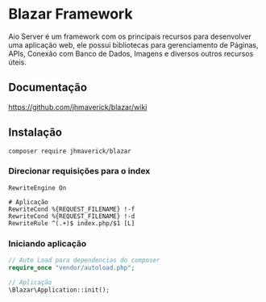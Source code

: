 # Blazar Framework
Aio Server é um framework com os principais recursos para desenvolver uma aplicação web, ele possui bibliotecas para gerenciamento de Páginas, APIs, Conexão com Banco de Dados, Imagens e diversos outros recursos úteis.

## Documentação
https://github.com/jhmaverick/blazar/wiki

## Instalação
`composer require jhmaverick/blazar`

### Direcionar requisições para o index
```apacheconf
RewriteEngine On

# Aplicação
RewriteCond %{REQUEST_FILENAME} !-f
RewriteCond %{REQUEST_FILENAME} !-d
RewriteRule ^(.+)$ index.php/$1 [L]
```

### Iniciando aplicação
```php
// Auto Load para dependencias do composer
require_once "vendor/autoload.php";

// Aplicação
\Blazar\Application::init();
```
